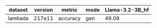 | dataset | version | metric | mode | Llama-3.2-3B_hf |
|----- | ----- | ----- | ----- | -----|
| lambada | 217e11 | accuracy | gen | 49.08 |
